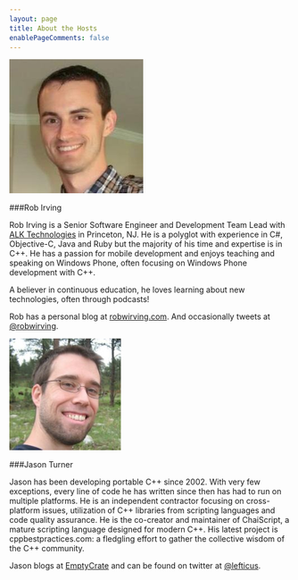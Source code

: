 ```yaml
---
layout: page
title: About the Hosts
enablePageComments: false 
---
```


![Rob Irving](rob-irving.jpg)

###Rob Irving

Rob Irving is a Senior Software Engineer and Development Team Lead with [ALK Technologies](http://www.alk.com) in Princeton, NJ. He is a polyglot with experience in C#, Objective-C, Java and Ruby but the majority of his time and expertise is in C++. He has a passion for mobile development and enjoys teaching and speaking on Windows Phone, often focusing on Windows Phone development with C++.

A believer in continuous education, he loves learning about new technologies, often through podcasts!

Rob has a personal blog at [robwirving.com](http://www.robwirving.com). And occasionally tweets at [@robwirving](http://www.twitter.com/robwirving).

![Jason Turner](jason-turner.jpg)

###Jason Turner

Jason has been developing portable C++ since 2002. With very few exceptions, every line of code he has written since then has had to run on multiple platforms. He is an independent contractor focusing on cross-platform issues, utilization of C++ libraries from scripting languages and code quality assurance. He is the co-creator and maintainer of ChaiScript, a mature scripting language designed for modern C++. His latest project is cppbestpractices.com: a fledgling effort to gather the collective wisdom of the C++ community.

Jason blogs at [EmptyCrate](http://blog.emptycrate.com/) and can be found on twitter at [@lefticus](https://twitter.com/lefticus).